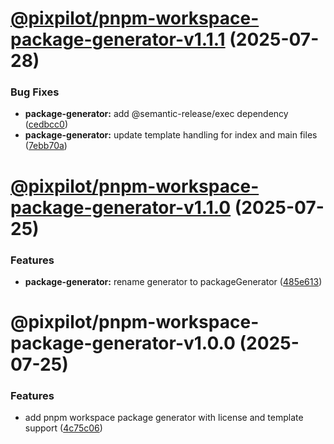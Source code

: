 # [@pixpilot/pnpm-workspace-package-generator-v1.1.1](https://github.com/pixpilot/pnpm-toolkit/compare/@pixpilot/pnpm-workspace-package-generator-v1.1.0...@pixpilot/pnpm-workspace-package-generator-v1.1.1) (2025-07-28)


### Bug Fixes

* **package-generator:** add @semantic-release/exec dependency ([cedbcc0](https://github.com/pixpilot/pnpm-toolkit/commit/cedbcc078f74b21a002ad64b341f6903ae98d139))
* **package-generator:** update template handling for index and main files ([7ebb70a](https://github.com/pixpilot/pnpm-toolkit/commit/7ebb70adf8723c6766251d147d5bbf7dee909514))

# [@pixpilot/pnpm-workspace-package-generator-v1.1.0](https://github.com/pixpilot/pnpm-toolkit/compare/@pixpilot/pnpm-workspace-package-generator-v1.0.0...@pixpilot/pnpm-workspace-package-generator-v1.1.0) (2025-07-25)


### Features

* **package-generator:** rename generator to packageGenerator ([485e613](https://github.com/pixpilot/pnpm-toolkit/commit/485e613476ed36fd654ed9affb0308b09c13a425))

# @pixpilot/pnpm-workspace-package-generator-v1.0.0 (2025-07-25)


### Features

* add pnpm workspace package generator with license and template support ([4c75c06](https://github.com/pixpilot/pnpm-toolkit/commit/4c75c06d33ab22b760a3e5b93ce4ee8ea84773c2))
